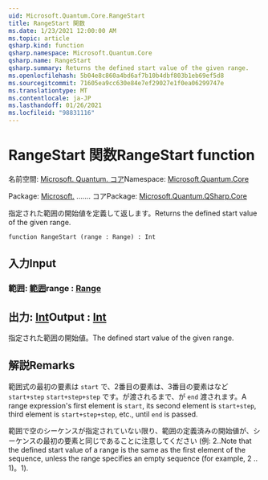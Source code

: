 ```yaml
---
uid: Microsoft.Quantum.Core.RangeStart
title: RangeStart 関数
ms.date: 1/23/2021 12:00:00 AM
ms.topic: article
qsharp.kind: function
qsharp.namespace: Microsoft.Quantum.Core
qsharp.name: RangeStart
qsharp.summary: Returns the defined start value of the given range.
ms.openlocfilehash: 5b04e8c860a4bd6af7b10b4dbf803b1eb69ef5d8
ms.sourcegitcommit: 71605ea9cc630e84e7ef29027e1f0ea06299747e
ms.translationtype: MT
ms.contentlocale: ja-JP
ms.lasthandoff: 01/26/2021
ms.locfileid: "98831116"
---
```

# <a name="rangestart-function"></a><span data-ttu-id="e1db8-102">RangeStart 関数</span><span class="sxs-lookup"><span data-stu-id="e1db8-102">RangeStart function</span></span>

<span data-ttu-id="e1db8-103">名前空間: [Microsoft. Quantum. コア](xref:Microsoft.Quantum.Core)</span><span class="sxs-lookup"><span data-stu-id="e1db8-103">Namespace: [Microsoft.Quantum.Core](xref:Microsoft.Quantum.Core)</span></span>

<span data-ttu-id="e1db8-104">Package: [Microsoft.](https://nuget.org/packages/Microsoft.Quantum.QSharp.Core) ....... コア</span><span class="sxs-lookup"><span data-stu-id="e1db8-104">Package: [Microsoft.Quantum.QSharp.Core](https://nuget.org/packages/Microsoft.Quantum.QSharp.Core)</span></span>


<span data-ttu-id="e1db8-105">指定された範囲の開始値を定義して返します。</span><span class="sxs-lookup"><span data-stu-id="e1db8-105">Returns the defined start value of the given range.</span></span>

```qsharp
function RangeStart (range : Range) : Int
```


## <a name="input"></a><span data-ttu-id="e1db8-106">入力</span><span class="sxs-lookup"><span data-stu-id="e1db8-106">Input</span></span>

### <a name="range--range"></a><span data-ttu-id="e1db8-107">範囲: [範囲](xref:microsoft.quantum.lang-ref.range)</span><span class="sxs-lookup"><span data-stu-id="e1db8-107">range : [Range](xref:microsoft.quantum.lang-ref.range)</span></span>





## <a name="output--int"></a><span data-ttu-id="e1db8-108">出力: [Int](xref:microsoft.quantum.lang-ref.int)</span><span class="sxs-lookup"><span data-stu-id="e1db8-108">Output : [Int](xref:microsoft.quantum.lang-ref.int)</span></span>

<span data-ttu-id="e1db8-109">指定された範囲の開始値。</span><span class="sxs-lookup"><span data-stu-id="e1db8-109">The defined start value of the given range.</span></span>

## <a name="remarks"></a><span data-ttu-id="e1db8-110">解説</span><span class="sxs-lookup"><span data-stu-id="e1db8-110">Remarks</span></span>

<span data-ttu-id="e1db8-111">範囲式の最初の要素は `start` で、2番目の要素は、3番目の要素はなど `start+step` `start+step+step` です。が渡されるまで、が `end` 渡されます。</span><span class="sxs-lookup"><span data-stu-id="e1db8-111">A range expression's first element is `start`, its second element is `start+step`, third element is `start+step+step`, etc., until `end` is passed.</span></span>

<span data-ttu-id="e1db8-112">範囲で空のシーケンスが指定されていない限り、範囲の定義済みの開始値が、シーケンスの最初の要素と同じであることに注意してください (例: 2..</span><span class="sxs-lookup"><span data-stu-id="e1db8-112">Note that the defined start value of a range is the same as the first element of the sequence, unless the range specifies an empty sequence (for example, 2 ..</span></span> <span data-ttu-id="e1db8-113">1)。</span><span class="sxs-lookup"><span data-stu-id="e1db8-113">1).</span></span>